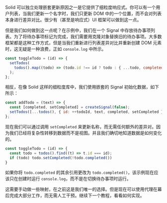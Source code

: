 Solid 可以独立处理嵌套更新原因之一是它提供了细粒度响应式。你可以有一个用户列表，当我们更新一个名字时，我们只更新 DOM 中的一个位置，而不会对列表本身进行差异对比。很少有（甚至是响应式）UI 框架可以做到这一点。

但是我们如何做到这一点呢？在示例中，我们在一个 Signal 中存放待办事项列表。为了将待办事项标记为完成，我们需要用克隆对象替换旧的待办事项。大多数框架都是这种工作方式，但是当我们重新进行列表差异对比并重新创建 DOM 元素时，这无疑是一种浪费，正如 `console.log` 中所示。

```js
const toggleTodo = (id) => {
  setTodos(
    todos().map((todo) => (todo.id !== id ? todo : { ...todo, completed: !todo.completed })),
  );
};
```

相反，在像 Solid 这样的细粒度库中，我们使用嵌套的 Signal 初始化数据，如下所示：

```js
const addTodo = (text) => {
  const [completed, setCompleted] = createSignal(false);
  setTodos([...todos(), { id: ++todoId, text, completed, setCompleted }]);
};
```

现在我们可以通过调用 `setCompleted` 来更新名称，而无需任何额外的差异对。因为我们已经将复杂性转移到数据而不是视图。并且我们确切地知道数据是如何变化的。

```js
const toggleTodo = (id) => {
  const todo = todos().find((t) => t.id === id);
  if (todo) todo.setCompleted(!todo.completed())
}
```

如果你将 `todo.completed` 的其余引用更改为 `todo.completed()`，该示例现在应该只在创建时运行 `console.log`，而不是在切换待办事项时运行。

这需要手动做一些映射，在之前这是我们唯一的选择。但是现在可以使用代理在幕后完成大部分工作，而无需人工干预。继续下一个教程，看看如何实现。
